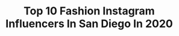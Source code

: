 ---
title: Top 10 Fashion Instagram Influencers In San Diego In 2020
description: >-
  Find top fashion Instagram influencers in San Diego in 2020. Most popular hashtags: #fashion #sandiego #style #styleinspo.
platform: Instagram
profiles:
  - username: "diego_djdgaf"
    fullname: >-
      Diego Elizarraras  ✪
    location: "United States"
    followers: 148082
    engagement: 115
    commentsToLikes: 0.054477
    id: ck6tp1jkyhbfg0j71af8ewr3i
    verified: false
    hashtags: "#tayway, #evento, #quarantine, #sharpfade"
  - username: "lilla.keresztely"
    fullname: >-
      L I L L A
    location: "United States"
    followers: 84276
    engagement: 164
    commentsToLikes: 0.180472
    id: ck136slzr82bl0i19djuypf95
    verified: false
    hashtags: "#trendyoutfits, #fashionfreak, #spikelouboutin, #greeneyes"
  - username: "erica_shawty"
    fullname: >-
      erica shutty
    location: "United States"
    followers: 10743
    engagement: 773
    commentsToLikes: 0.128362
    id: ck9hc8fb1k89h0j78pvrujhbh
    verified: false
    hashtags: "#ad, #thisiskirei, #mykireimoments"
  - username: "jasmin_soroush"
    fullname: >-
      Jasmin Soroush
    location: "United States"
    followers: 21474
    engagement: 150
    commentsToLikes: 0.091621
    id: ck0w0n60kf1wk0i198t4hkf2h
    verified: false
    hashtags: "#crateandbarrel, #theouai, #haircare, #napavalley"
  - username: "aarondellavedova_art"
    fullname: >-
      Aaron Della Vedova
    location: "United States"
    followers: 53400
    engagement: 155
    commentsToLikes: 0.021980
    id: ck55k5m1tyiqn0i11biq60cb2
    verified: false
    hashtags: "#unicornpig, #tattoomodel, #phoenix, #sketch"
  - username: "jazzyylovee"
    fullname: >-
      Jazmine De La Torre
    location: "United States"
    followers: 2515
    engagement: 710
    commentsToLikes: 0.134982
    id: ck14hviw6cc340i19ksxuay40
    verified: false
    hashtags: "#dior, #staypositive, #pinkinspo, #weekendmood"
  - username: "kotineru"
    fullname: >-
      A Darling Dream Kayla Smith
    location: "United States"
    followers: 46623
    engagement: 195
    commentsToLikes: 0.083355
    id: ck8t456045jlr0j78rlejdhe7
    verified: false
    hashtags: "#aeriereal, #forever21, #amazonfashion, #ltkmothersday"
  - username: "thestylishbisou"
    fullname: >-
      THE STYLISH BISOU
    location: "United States"
    followers: 31719
    engagement: 149
    commentsToLikes: 0.057962
    id: ck6u5lv72adrd0j71so3rmgme
    verified: false
    hashtags: "#supportsmallbusiness, #quarantinelife, #sistersquad, #happyeaster"
  - username: "cherish_alexis"
    fullname: >-
      Cherish Alexis
    location: "United States"
    followers: 5924
    engagement: 2042
    commentsToLikes: 0.055782
    id: ck5ztrwh6109l0i14gzj2k69s
    verified: false
    hashtags: "#traveldreamseeker, #blogger, #bloggerlife, #zara"
  - username: "ken.is.in"
    fullname: >-
      Ken X Y
    location: "United States"
    followers: 36161
    engagement: 911
    commentsToLikes: 0.016998
    id: ck55kwsg509uc0i11kxih1590
    verified: false
    hashtags: "#outfit, #coyotejocks, #meninkilts, #homestudio"
---